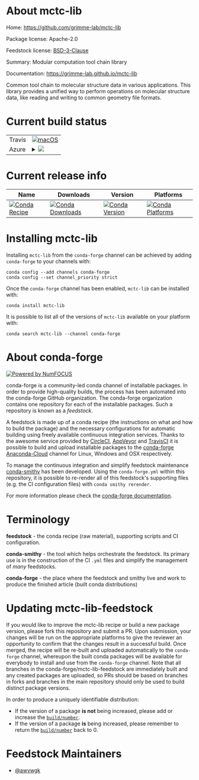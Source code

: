 About mctc-lib
==============

Home: https://github.com/grimme-lab/mctc-lib

Package license: Apache-2.0

Feedstock license: [BSD-3-Clause](https://github.com/conda-forge/mctc-lib-feedstock/blob/master/LICENSE.txt)

Summary: Modular computation tool chain library

Documentation: https://grimme-lab.github.io/mctc-lib

Common tool chain to molecular structure data in various applications. This library provides a unified way to perform operations on molecular structure data, like reading and writing to common geometry file formats.

Current build status
====================


<table><tr>
    <td>Travis</td>
    <td>
      <a href="https://travis-ci.com/conda-forge/mctc-lib-feedstock">
        <img alt="macOS" src="https://img.shields.io/travis/com/conda-forge/mctc-lib-feedstock/master.svg?label=macOS">
      </a>
    </td>
  </tr>
    
  <tr>
    <td>Azure</td>
    <td>
      <details>
        <summary>
          <a href="https://dev.azure.com/conda-forge/feedstock-builds/_build/latest?definitionId=14526&branchName=master">
            <img src="https://dev.azure.com/conda-forge/feedstock-builds/_apis/build/status/mctc-lib-feedstock?branchName=master">
          </a>
        </summary>
        <table>
          <thead><tr><th>Variant</th><th>Status</th></tr></thead>
          <tbody><tr>
              <td>linux_64</td>
              <td>
                <a href="https://dev.azure.com/conda-forge/feedstock-builds/_build/latest?definitionId=14526&branchName=master">
                  <img src="https://dev.azure.com/conda-forge/feedstock-builds/_apis/build/status/mctc-lib-feedstock?branchName=master&jobName=linux&configuration=linux_64_" alt="variant">
                </a>
              </td>
            </tr><tr>
              <td>linux_aarch64</td>
              <td>
                <a href="https://dev.azure.com/conda-forge/feedstock-builds/_build/latest?definitionId=14526&branchName=master">
                  <img src="https://dev.azure.com/conda-forge/feedstock-builds/_apis/build/status/mctc-lib-feedstock?branchName=master&jobName=linux&configuration=linux_aarch64_" alt="variant">
                </a>
              </td>
            </tr><tr>
              <td>linux_ppc64le</td>
              <td>
                <a href="https://dev.azure.com/conda-forge/feedstock-builds/_build/latest?definitionId=14526&branchName=master">
                  <img src="https://dev.azure.com/conda-forge/feedstock-builds/_apis/build/status/mctc-lib-feedstock?branchName=master&jobName=linux&configuration=linux_ppc64le_" alt="variant">
                </a>
              </td>
            </tr><tr>
              <td>osx_64</td>
              <td>
                <a href="https://dev.azure.com/conda-forge/feedstock-builds/_build/latest?definitionId=14526&branchName=master">
                  <img src="https://dev.azure.com/conda-forge/feedstock-builds/_apis/build/status/mctc-lib-feedstock?branchName=master&jobName=osx&configuration=osx_64_" alt="variant">
                </a>
              </td>
            </tr><tr>
              <td>osx_arm64</td>
              <td>
                <a href="https://dev.azure.com/conda-forge/feedstock-builds/_build/latest?definitionId=14526&branchName=master">
                  <img src="https://dev.azure.com/conda-forge/feedstock-builds/_apis/build/status/mctc-lib-feedstock?branchName=master&jobName=osx&configuration=osx_arm64_" alt="variant">
                </a>
              </td>
            </tr>
          </tbody>
        </table>
      </details>
    </td>
  </tr>
</table>

Current release info
====================

| Name | Downloads | Version | Platforms |
| --- | --- | --- | --- |
| [![Conda Recipe](https://img.shields.io/badge/recipe-mctc--lib-green.svg)](https://anaconda.org/conda-forge/mctc-lib) | [![Conda Downloads](https://img.shields.io/conda/dn/conda-forge/mctc-lib.svg)](https://anaconda.org/conda-forge/mctc-lib) | [![Conda Version](https://img.shields.io/conda/vn/conda-forge/mctc-lib.svg)](https://anaconda.org/conda-forge/mctc-lib) | [![Conda Platforms](https://img.shields.io/conda/pn/conda-forge/mctc-lib.svg)](https://anaconda.org/conda-forge/mctc-lib) |

Installing mctc-lib
===================

Installing `mctc-lib` from the `conda-forge` channel can be achieved by adding `conda-forge` to your channels with:

```
conda config --add channels conda-forge
conda config --set channel_priority strict
```

Once the `conda-forge` channel has been enabled, `mctc-lib` can be installed with:

```
conda install mctc-lib
```

It is possible to list all of the versions of `mctc-lib` available on your platform with:

```
conda search mctc-lib --channel conda-forge
```


About conda-forge
=================

[![Powered by
NumFOCUS](https://img.shields.io/badge/powered%20by-NumFOCUS-orange.svg?style=flat&colorA=E1523D&colorB=007D8A)](https://numfocus.org)

conda-forge is a community-led conda channel of installable packages.
In order to provide high-quality builds, the process has been automated into the
conda-forge GitHub organization. The conda-forge organization contains one repository
for each of the installable packages. Such a repository is known as a *feedstock*.

A feedstock is made up of a conda recipe (the instructions on what and how to build
the package) and the necessary configurations for automatic building using freely
available continuous integration services. Thanks to the awesome service provided by
[CircleCI](https://circleci.com/), [AppVeyor](https://www.appveyor.com/)
and [TravisCI](https://travis-ci.com/) it is possible to build and upload installable
packages to the [conda-forge](https://anaconda.org/conda-forge)
[Anaconda-Cloud](https://anaconda.org/) channel for Linux, Windows and OSX respectively.

To manage the continuous integration and simplify feedstock maintenance
[conda-smithy](https://github.com/conda-forge/conda-smithy) has been developed.
Using the ``conda-forge.yml`` within this repository, it is possible to re-render all of
this feedstock's supporting files (e.g. the CI configuration files) with ``conda smithy rerender``.

For more information please check the [conda-forge documentation](https://conda-forge.org/docs/).

Terminology
===========

**feedstock** - the conda recipe (raw material), supporting scripts and CI configuration.

**conda-smithy** - the tool which helps orchestrate the feedstock.
                   Its primary use is in the construction of the CI ``.yml`` files
                   and simplify the management of *many* feedstocks.

**conda-forge** - the place where the feedstock and smithy live and work to
                  produce the finished article (built conda distributions)


Updating mctc-lib-feedstock
===========================

If you would like to improve the mctc-lib recipe or build a new
package version, please fork this repository and submit a PR. Upon submission,
your changes will be run on the appropriate platforms to give the reviewer an
opportunity to confirm that the changes result in a successful build. Once
merged, the recipe will be re-built and uploaded automatically to the
`conda-forge` channel, whereupon the built conda packages will be available for
everybody to install and use from the `conda-forge` channel.
Note that all branches in the conda-forge/mctc-lib-feedstock are
immediately built and any created packages are uploaded, so PRs should be based
on branches in forks and branches in the main repository should only be used to
build distinct package versions.

In order to produce a uniquely identifiable distribution:
 * If the version of a package **is not** being increased, please add or increase
   the [``build/number``](https://docs.conda.io/projects/conda-build/en/latest/resources/define-metadata.html#build-number-and-string).
 * If the version of a package **is** being increased, please remember to return
   the [``build/number``](https://docs.conda.io/projects/conda-build/en/latest/resources/define-metadata.html#build-number-and-string)
   back to 0.

Feedstock Maintainers
=====================

* [@awvwgk](https://github.com/awvwgk/)

